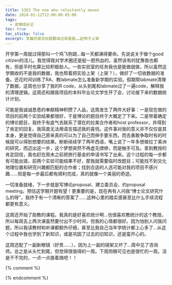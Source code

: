 ```yaml
---
title: S3E3 The one who reluctantly moves
date: 2024-01-12T22:00:00-05:00
tags:
  - 读博成长记
toc: true
toc_sticky: false
excerpt: 本篇的英文标题翻译过来就是……赶鸭子上架
---
```


开学第一周就过得那叫一个鸡飞狗跳…每一天都满得要命。先说说关于做个good citizen的活儿。我觉得我对学术圈还是挺一腔热血的，虽然该有的犹豫我也都有，但是平时也算比较积极助人。一些实验室的任务我也是能做就做，所以虽然这学期收的不是我的数据，我也帮着把实验上架（上架？），做好了一切收数据的准备。还花时间训练了RA、教labmate怎么准备新学期的实验。假期帮labmate清理了数据，这周也分享了我的R code，从头到尾和labmate过了一遍code，解释我的清理逻辑。这周还和跟我项目的本科毕业论文学生开了会，讨论接下来的数据统计计划。

可能是我诚诚恳恳的奉献精神积攒了人品，这周发生了两件大好事：一是现在做的项目的前两个实验结果都很好，于是博论的题目终于大概定了下来。二是带着确定的博论题目，我终于有底气去联系了潜在的拉美合作者和host professor，并得到了肯定的回复。我简直无法用语言描述我的喜悦。这件事对我的意义并不仅仅是其本身，更是觉得自己原来真的可以为了自己而伸手要东西，而去勇敢争取时有的时候就可以得到想要的结果。断断续续学了两年西语，嘴上说了一年多想做拉丁美洲的研究，而迈出这一步，这个梦想突然不再虚无缥缈，而是触手可及。拿到教授的肯定回信，我也赶在周末之前把旅行基金的申请书写了出来。这个过程的每一步都有可能出错，前两个实验可能结果不好，那我就需要临时改题目；可能找不到文化地理位置和研究兴趣都匹配的合作者；找到合适的人选可能对我的项目不感兴趣……但是每一步最后都有顺利完成，真的就像一个美丽的奇迹。

一切准备就绪，下一步就是写博论proposal、建立委员会、约proposal meeting。预估这学期开题有望！更重要的是，现在再有人问我“博士论文研究什么的呀”，我终于有一个清晰的答案了……这种心里的踏实感甚至比什么手续流程都更有意义。

这周还开始了助教的课程。我真的是好喜欢统计啊…也很喜欢教统计的这个教授。所以每周去上两次课虽然要付出不少时间，但我的心情都很好。因为怕别人问我问题，所以我读教材和听课都额外仔细，甚至比我自己当年学统计都上心多了…从这个过程中我也学到了新知识，或是巩固了过去的旧知识，还是蛮开心的。

这周还配了一副新眼镜（好贵……），因为上一副的镜架又坏了…周中见了咨询师。总之是从头忙到尾，但觉得很值得的一周。下周肉眼可见也是很忙的一周。活是干不完的，一点一点接着搞吧！！

{% comment %}


{% endcomment %}
